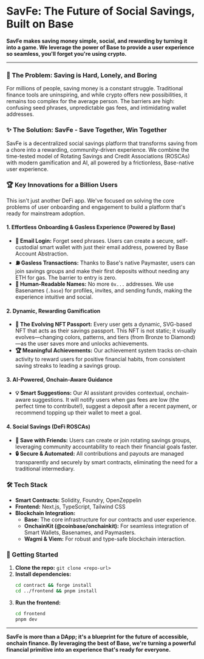 # SavFe: The Future of Social Savings, Built on Base

**SavFe makes saving money simple, social, and rewarding by turning it into a game. We leverage the power of Base to provide a user experience so seamless, you'll forget you're using crypto.**

---

### 🚀 The Problem: Saving is Hard, Lonely, and Boring

For millions of people, saving money is a constant struggle. Traditional finance tools are uninspiring, and while crypto offers new possibilities, it remains too complex for the average person. The barriers are high: confusing seed phrases, unpredictable gas fees, and intimidating wallet addresses.

### ✨ The Solution: SavFe - Save Together, Win Together

SavFe is a decentralized social savings platform that transforms saving from a chore into a rewarding, community-driven experience. We combine the time-tested model of Rotating Savings and Credit Associations (ROSCAs) with modern gamification and AI, all powered by a frictionless, Base-native user experience.

### 🏆 Key Innovations for a Billion Users

This isn't just another DeFi app. We've focused on solving the core problems of user onboarding and engagement to build a platform that's ready for mainstream adoption.

#### 1. Effortless Onboarding & Gasless Experience (Powered by Base)
*   **📧 Email Login:** Forget seed phrases. Users can create a secure, self-custodial smart wallet with just their email address, powered by Base Account Abstraction.
*   **⛽ Gasless Transactions:** Thanks to Base's native Paymaster, users can join savings groups and make their first deposits without needing any ETH for gas. The barrier to entry is zero.
*   **💬 Human-Readable Names:** No more `0x...` addresses. We use Basenames (`.base`) for profiles, invites, and sending funds, making the experience intuitive and social.

#### 2. Dynamic, Rewarding Gamification
*   **🎨 The Evolving NFT Passport:** Every user gets a dynamic, SVG-based NFT that acts as their savings passport. This NFT is not static; it visually evolves—changing colors, patterns, and tiers (from Bronze to Diamond)—as the user saves more and unlocks achievements.
*   **🏆 Meaningful Achievements:** Our achievement system tracks on-chain activity to reward users for positive financial habits, from consistent saving streaks to leading a savings group.

#### 3. AI-Powered, Onchain-Aware Guidance
*   **💡 Smart Suggestions:** Our AI assistant provides contextual, onchain-aware suggestions. It will notify users when gas fees are low (the perfect time to contribute!), suggest a deposit after a recent payment, or recommend topping up their wallet to meet a goal.

#### 4. Social Savings (DeFi ROSCAs)
*   **🤝 Save with Friends:** Users can create or join rotating savings groups, leveraging community accountability to reach their financial goals faster.
*   **🔒 Secure & Automated:** All contributions and payouts are managed transparently and securely by smart contracts, eliminating the need for a traditional intermediary.

### 🛠️ Tech Stack

*   **Smart Contracts:** Solidity, Foundry, OpenZeppelin
*   **Frontend:** Next.js, TypeScript, Tailwind CSS
*   **Blockchain Integration:**
    *   **Base:** The core infrastructure for our contracts and user experience.
    *   **OnchainKit (@coinbase/onchainkit):** For seamless integration of Smart Wallets, Basenames, and Paymasters.
    *   **Wagmi & Viem:** For robust and type-safe blockchain interaction.

### 🚀 Getting Started

1.  **Clone the repo:** `git clone <repo-url>`
2.  **Install dependencies:**
    ```bash
    cd contract && forge install
    cd ../frontend && pnpm install
    ```
3.  **Run the frontend:**
    ```bash
    cd frontend
    pnpm dev
    ```

---

**SavFe is more than a DApp; it's a blueprint for the future of accessible, onchain finance. By leveraging the best of Base, we're turning a powerful financial primitive into an experience that's ready for everyone.**
